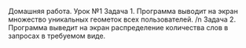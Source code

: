 Домашняя работа. Урок №1
Задача 1. Программа выводит на экран множество уникальных геометок всех пользователей. /n
Задача 2. Программа выведит на экран распределение количества слов в запросах в требуемом виде.
